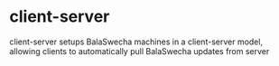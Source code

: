 # client-server
client-server setups BalaSwecha machines in a client-server model, allowing clients to automatically pull BalaSwecha updates from server
